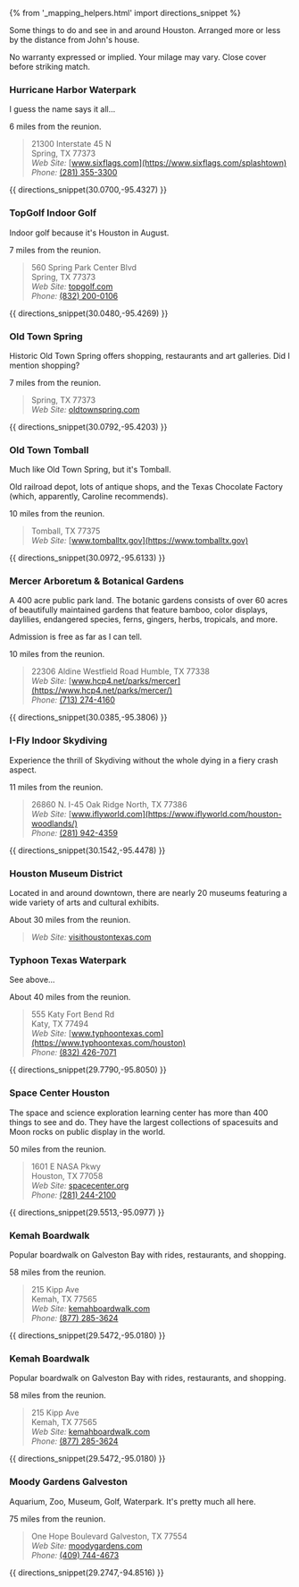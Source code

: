 {% from '_mapping_helpers.html' import directions_snippet %}

Some things to do and see in and around Houston. Arranged more or less by the 
distance from John's house.

No warranty expressed or implied. Your milage may vary. Close cover before striking match.

### Hurricane Harbor Waterpark

I guess the name says it all...

6 miles from the reunion.

> 21300 Interstate 45 N  
> Spring, TX 77373  
> *Web Site:* [www.sixflags.com](https://www.sixflags.com/splashtown)  
> *Phone:* [(281) 355-3300](tel:+12813553300)

{{ directions_snippet(30.0700,-95.4327) }} 


### TopGolf Indoor Golf

Indoor golf because it's Houston in August.

7 miles from the reunion.

> 560 Spring Park Center Blvd  
> Spring, TX 77373  
> *Web Site:* [topgolf.com](https://topgolf.com/us/houston-north/)  
> *Phone:* [(832) 200-0106](tel:+18322000106 )

{{ directions_snippet(30.0480,-95.4269) }} 

### Old Town Spring

Historic Old Town Spring offers shopping, restaurants and art galleries. 
Did I mention shopping? 

7 miles from the reunion.

> Spring, TX 77373  
> *Web Site:* [oldtownspring.com](http://oldtownspring.com)

{{ directions_snippet(30.0792,-95.4203) }} 

### Old Town Tomball

Much like Old Town Spring, but it's Tomball.

Old railroad depot, lots of antique shops, and the Texas Chocolate Factory
(which, apparently, Caroline recommends).

10 miles from the reunion.

> Tomball, TX 77375  
> *Web Site:* [www.tomballtx.gov](https://www.tomballtx.gov)  

{{ directions_snippet(30.0972,-95.6133) }} 


### Mercer Arboretum & Botanical Gardens

A 400 acre public park land. The botanic gardens consists of over 60 acres of beautifully 
maintained gardens that feature bamboo, color displays, daylilies, endangered species, 
ferns, gingers, herbs, tropicals, and more.

Admission is free as far as I can tell.

10 miles from the reunion.

> 22306 Aldine Westfield Road 
> Humble, TX 77338  
> *Web Site:* [www.hcp4.net/parks/mercer](https://www.hcp4.net/parks/mercer/)  
> *Phone:* [(713) 274-4160](tel:+17132744160)

{{ directions_snippet(30.0385,-95.3806) }} 


### I-Fly Indoor Skydiving

Experience the thrill of Skydiving without the whole dying in a fiery crash aspect.

11 miles from the reunion.

> 26860 N. I-45 
> Oak Ridge North, TX 77386  
> *Web Site:* [www.iflyworld.com](https://www.iflyworld.com/houston-woodlands/)  
> *Phone:* [(281) 942-4359](tel:+12819424359 )

{{ directions_snippet(30.1542,-95.4478) }} 


### Houston Museum District

Located in and around downtown, there are nearly 20 museums featuring a wide variety
of arts and cultural exhibits.

About 30 miles from the reunion.

> *Web Site:* [visithoustontexas.com](https://www.visithoustontexas.com/about-houston/neighborhoods/museum-district/)

### Typhoon Texas Waterpark

See above...

About 40 miles from the reunion.

> 555 Katy Fort Bend Rd  
> Katy, TX 77494  
> *Web Site:* [www.typhoontexas.com](https://www.typhoontexas.com/houston)  
> *Phone:* [(832) 426-7071](tel:+18324267071)

{{ directions_snippet(29.7790,-95.8050) }} 

### Space Center Houston

The space and science exploration learning center has more than 400 things to see and do. 
They have the largest collections of spacesuits and Moon rocks 
on public display in the world.

50 miles from the reunion.

> 1601 E NASA Pkwy  
> Houston, TX 77058  
> *Web Site:* [spacecenter.org](http://spacecenter.org)  
> *Phone:* [(281) 244-2100](tel:+12812442100)

{{ directions_snippet(29.5513,-95.0977) }} 

### Kemah Boardwalk

Popular boardwalk on Galveston Bay with rides, restaurants, and shopping.

58 miles from the reunion.

> 215 Kipp Ave  
> Kemah, TX 77565  
> *Web Site:* [kemahboardwalk.com](http://kemahboardwalk.com)  
> *Phone:* [(877) 285-3624](tel:+18772853624)

{{ directions_snippet(29.5472,-95.0180) }} 

### Kemah Boardwalk

Popular boardwalk on Galveston Bay with rides, restaurants, and shopping.

58 miles from the reunion.

> 215 Kipp Ave  
> Kemah, TX 77565  
> *Web Site:* [kemahboardwalk.com](http://kemahboardwalk.com)  
> *Phone:* [(877) 285-3624](tel:+18772853624)

{{ directions_snippet(29.5472,-95.0180) }} 


### Moody Gardens Galveston

Aquarium, Zoo, Museum, Golf, Waterpark. It's pretty much all here.

75 miles from the reunion.

> One Hope Boulevard 
> Galveston, TX 77554  
> *Web Site:* [moodygardens.com](https://www.moodygardens.com/)  
> *Phone:* [(409) 744-4673](tel:+14097444673)

{{ directions_snippet(29.2747,-94.8516) }} 


